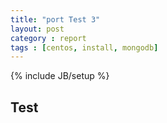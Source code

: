 ```yaml
---
title: "port Test 3"
layout: post
category : report
tags : [centos, install, mongodb]
---
```

{% include JB/setup %}

Test
----

